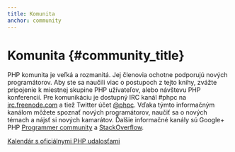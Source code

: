 ```yaml
---
title: Komunita
anchor: community
---
```


# Komunita {#community_title}

PHP komunita je veľká a rozmanitá. Jej členovia ochotne podporujú nových programátorov. Aby ste sa naučili viac
o postupoch z tejto knihy, zvážte pripojenie k miestnej skupine PHP užívateľov, alebo návštevu PHP konferencií. 
Pre komunikáciu je dostupný IRC kanál #phpc na [irc.freenode.com][php-irc] a tiež Twitter účet [@phpc][phpc-twitter].
Vďaka týmto informačným kanálom môžete spoznať nových programátorov, naučiť sa o nových témach a nájsť si nových
kamarátov. Ďalšie informačné kanály sú Google+ PHP [Programmer community][php-programmers-gplus]
a [StackOverflow][php-so].

[Kalendár s oficiálnymi PHP udalosťami][php-calendar]


[php-irc]: http://webchat.freenode.net/?channels=phpc
[phpc-twitter]: https://twitter.com/phpc
[php-programmers-gplus]: https://plus.google.com/u/0/communities/104245651975268426012
[php-so]: http://stackoverflow.com/questions/tagged/php
[php-calendar]: http://php.net/cal.php
